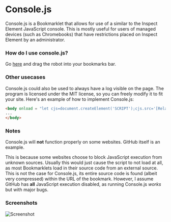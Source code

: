 # Console.js

Console.js is a Bookmarklet that allows for use of a similar to the Inspect Element JavaScript console. This is mostly useful for users of managed devices (such as Chromebooks) that have restrictions placed on Inspect Element by an administrator.

### How do I use console.js?

Go [here](javascript:(function()%7B%2F*Console.js*%2F%3Bvar%20cjs_00%3Bvar%20cjs_01%3Bvar%20cjs_02%3Bvar%20cjs_03%3Bvar%20cjs_04%3D0%3Bvar%20cjs_05%3D0%3Bvar%20cjs_06%3D0%3Bvar%20cjs_07%3D0%3Bvar%20cjs_08%3D-1%3Bvar%20cjs_09%3D%5B%5D%3Bfunction%20cjs_0A()%20%7Bif%20(cjs_04%20%3D%3D%3D%200)%20%7Bcjs_0B()%3B%7D%20else%20if%20(cjs_04%20%3D%3D%3D%201)%20%7Bcjs_0C()%3B%7D%7Dfunction%20cjs_0B()%20%7Bcjs_0R.style.height%3D'75%25'%3Bcjs_13.style.height%3D'95%25'%3Bcjs_0X.style.top%3D'-0.5em'%3Bcjs_0X.style.transform%3D'rotateX(180deg)'%3Bcjs_04%3D-1%3BsetTimeout(function()%7Bcjs_04%3D1%3B%7D%2C1000)%3Bcjs_17.style.top%3D'86.875%25'%3B%7Dfunction%20cjs_0C()%20%7Bcjs_0R.style.height%3D'10%25'%3Bcjs_13.style.height%3D'75%25'%3Bcjs_0X.style.top%3D'0.15em'%3Bcjs_0X.style.transform%3D'rotateX(360deg)'%3Bcjs_04%3D-1%3BsetTimeout(function()%7Bcjs_0X.style.transitionDuration%3D'0s'%3BsetTimeout(function()%7Bcjs_0X.style.transform%3D'rotateX(0deg)'%3BsetTimeout(function()%7Bcjs_0X.style.transitionDuration%3D'1s'%3Bcjs_04%3D0%3B%7D%2C50)%3B%7D%2C50)%3B%7D%2C1000)%3Bcjs_17.style.top%3D'21%25'%3B%7Dfunction%20cjs_0D()%20%7Bif%20(cjs_05%20%3D%3D%3D%200)%20%7Bcjs_0Z.innerHTML%3D'%26%23128275%3B'%3Bcjs_05%3D1%3B%7D%20else%20if%20(cjs_05%20%3D%3D%3D%201)%20%7Bcjs_0Z.innerHTML%3D'%26%23128274%3B'%3Bcjs_05%3D0%3B%7D%7Dfunction%20cjs_0F()%20%7Bif%20(cjs_06%20%3D%3D%3D%200)%20%7Bcjs_0G()%3B%7D%20else%20if%20(cjs_06%20%3D%3D%3D%201)%20%7Bcjs_0H()%3B%7D%7Dfunction%20cjs_0G()%20%7Bcjs_0R.style.right%3D'calc(-25%25%20-%204em)'%3Bcjs_17.style.right%3D'calc(-22.5%25%20-%208em)'%3Bcjs_06%3D-1%3BsetTimeout(function()%7Bcjs_06%3D1%3B%7D%2C1000)%3B%7Dfunction%20cjs_0H()%20%7Bcjs_0R.style.right%3D'0%25'%3Bcjs_17.style.right%3D'2.5%25'%3Bcjs_06%3D-1%3BsetTimeout(function()%7Bcjs_06%3D0%3B%7D%2C1000)%3B%7Dfunction%20cjs_0I()%20%7Blet%20cjs_1D%3Dcjs_13.scrollTop%3Blet%20cjs_1E%3D(cjs_13.clientHeight%2Fcjs_13.scrollHeight)*cjs_0R.clientHeight%3Blet%20cjs_1F%3Dcjs_13.scrollHeight%3Blet%20cjs_1G%3D(cjs_1D%2Fcjs_1F)*125%3Bcjs_15.style.top%3D(cjs_1G%2B5)%2B'%25'%3Bcjs_15.style.height%3D((cjs_1E%2Fcjs_1F)*100)%2B'%25'%3Bif%20(cjs_1G%2B7.5%20%3E%3D%20100)%20%7Bcjs_15.style.opacity%3D'0'%3B%7D%20else%20%7Bcjs_15.style.opacity%3D'0.5'%3B%7D%7Dfunction%20cjs_0J()%20%7Bif%20(cjs_05%20%3D%3D%3D%200)%20%7Bcjs_13.scrollTop%3Dcjs_13.scrollHeight%3B%7D%7Dfunction%20cjs_0K(event)%20%7Bif%20(event.which%20%3D%3D%3D%2013)%20%7Bif%20(cjs_07%20%3D%3D%3D%201)%20%7Bcjs_0L()%3B%7D%7D%20else%20if%20(event.which%20%3D%3D%3D%2038)%20%7Bif%20(cjs_07%20%3D%3D%3D%201)%20%7Bcjs_0M()%3B%7D%7D%20else%20if%20(event.which%20%3D%3D%3D%2040)%20%7Bif%20(cjs_07%20%3D%3D%3D%201)%20%7Bcjs_0N()%3B%7D%7D%7Dfunction%20cjs_0L()%20%7Blet%20cjs_1H%3Dcjs_19.value%3Bcjs_19.value%3D''%3Bif%20(cjs_1H.toLowerCase()%20%3D%3D%3D%20'help()')%20%7Bcjs_0O('%3Cb%3E%3D%3D%3D%20Help%20menu%20%3D%3D%3D%3C%2Fb%3E%3Cbr%3E')%3Bcjs_0O('%3D%3D%3D%20Commands%3A%20%3D%3D%3D%3Cbr%3E-%20help()%3APresents%20this%20menu.%3Cbr%3E-%20%5BJavaScript%20code%5D%3AEvaluates%20the%20provided%20input%20as%20JavaScript.%3Cbr%3E')%3Bcjs_0O('%3D%3D%3D%20Controls%3A%20%3D%3D%3D%3D%3Cbr%3E-%20Expand%2Fcontract%20the%20console%3A%20%26%239660%3B%20in%20the%20upper-right%20hand%20corner.%3Cbr%3E-%20Enable%2FDisable%20automatically%20jumping%20to%20the%20newest%20line%3A%20%26%23128274%3B%20in%20the%20upper-right%20hand%20corner.%3Cbr%3E-%20Show%2FHide%20the%20console%3A%20%26%23128065%3B%20on%20the%20upper-left%20hand%20corner%20of%20the%20console%20window.')%3B%7D%20else%20if%20(cjs_1H.toLowerCase()%20%3D%3D%3D%20'')%20%7B%7D%20else%20%7Btry%20%7Beval(cjs_1H)%3B%7D%20catch(error)%20%7Bcjs_0P(error)%3B%7D%7Dif%20(cjs_09.length%20%3C%20256)%20%7Bcjs_09.unshift(cjs_1H)%3Bcjs_08%3D-1%3B%7D%20else%20%7Bcjs_09.pop()%3Bcjs_09.unshift(cjs_1H)%3Bcjs_08%3D-1%3B%7Dcjs_0I()%3Bcjs_0J()%3B%7Dfunction%20cjs_0M()%20%7Bif%20(cjs_09.length%20%3E%20cjs_08%20%2B%201)%20%7Bcjs_08%20%2B%3D%201%3Bcjs_19.value%3Dcjs_09%5Bcjs_08%5D%3B%7D%20else%20if%20(cjs_09.length%20%3D%3D%3D%200)%20%7Bcjs_19.value%3D''%3B%7D%7Dfunction%20cjs_0N()%20%7Bif%20(cjs_08%20%3E%200)%20%7Bcjs_08%20-%3D%201%3Bcjs_19.value%3Dcjs_09%5Bcjs_08%5D%3B%7D%20else%20%7Bcjs_08%3D-1%3Bcjs_19.value%3D''%3B%7D%7Dfunction%20cjs_0O(cjs_1J)%20%7Blet%20cjs_1I%3Ddocument.getElementById('logContent')%3Bcjs_1I.innerHTML%20%2B%3D%20'%3Cspan%20style%3D%22color%3A%235F5C6E%22%3E-%26gt%3B%20%3Cspan%20style%3D%22color%3A%2302C39A%22%3E%26lt%3BConsole.js%26gt%3B%3C%2Fspan%3E%20'%20%2B%20cjs_1J%20%2B%20'%3C%2Fspan%3E%3Cbr%2F%3E'%3Bcjs_0I()%3Bcjs_0J()%3B%7Dfunction%20cjs_0P(cjs_1J)%20%7Blet%20cjs_1I%3Ddocument.getElementById('logContent')%3Bcjs_1I.innerHTML%20%2B%3D%20'%3Cspan%20style%3D%22color%3A%235F5C6E%22%3E-%26gt%3B%3C%2Fspan%3E%20%3Cspan%20style%3D%22color%3A%2302C39A%22%3E%26lt%3BConsole.js%26gt%3B%20%3Cspan%20style%3D%22color%3A%23EF798A%22%3E%26lt%3BInput%20Error%26gt%3B%20'%20%2B%20cjs_1J%20%2B%20'%3C%2Fspan%3E%3C%2Fspan%3E%3Cbr%2F%3E'%3Bcjs_01(cjs_1J)%3Bcjs_0I()%3Bcjs_0J()%3B%7Dcjs_0Q%3Ddocument.createElement('DIV')%3Bcjs_0Q.id%3D'log'%3Bcjs_0Q.style.cssText%3D%60all%3A%20unset%3Bposition%3Afixed%3Bz-index%3A999255%3Btop%3A-20%25%3Bright%3A0%3Bwidth%3A25%25%3Bheight%3A10%25%3Bpadding%3A2em%3Bborder-bottom-left-radius%3A1em%3Boverflow%3Avisible%3Bbackground-color%3A%23242038%3Bcolor%3A%23ffffff%3Bfont-family%3A%22Courier%20New%22%2C%20Courier%2C%20monospace%3Bfont-size%3A14px%3Btransition%3Atop%2Cwidth%2Cheight%2Cright%3Btransition-duration%3A1s%3B%60%3Bcjs_0R%3Ddocument.body.appendChild(cjs_0Q)%3Bcjs_0S%3Ddocument.createElement('DIV')%3Bcjs_0S.style.cssText%3D%60position%3Aabsolute%3Btop%3A0.25em%3Bleft%3A2.5%25%3Bwidth%3A50%25%3Bheight%3A2em%3Bbackground-color%3A%23242038%3Buser-select%3Anone%3B%60%3Bcjs_0S.innerHTML%3D'%26%23128187%3BConsole.js%3Cspan%20style%3D%22font-size%3A0.75em%3Bfont-weight%3A1.25%3B%22%3E%5Bv1.0.0%5D%3C%2Fspan%3E'%3Bcjs_0T%3Dcjs_0R.appendChild(cjs_0S)%3Bcjs_0U%3Ddocument.createElement('DIV')%3Bcjs_0U.style.cssText%3D%60position%3Aabsolute%3Btop%3A1.5em%3Bleft%3A2.5%25%3Bwidth%3A95%25%3Bheight%3A0.01em%3Bborder-bottom%3A0.125em%20dotted%20%23ffffff%3B%60%3Bcjs_0V%3Dcjs_0R.appendChild(cjs_0U)%3Bcjs_0W%3Ddocument.createElement('DIV')%3Bcjs_0W.style.cssText%3D%60position%3Aabsolute%3Btop%3A0.15em%3Bright%3A0.25em%3Bwidth%3A1.5em%3Bheight%3A1.5em%3Bcursor%3Apointer%3Bfont-size%3A1.5em%3Btext-align%3Acenter%3Btransform%3ArotateX(0deg)%3Btransition%3Atop%2Cright%2Ccolor%2Ctransform%3Btransition-duration%3A1s%3Buser-select%3Anone%3B%60%3Bcjs_0W.innerHTML%3D'%26%239660%3B'%3Bcjs_0W.addEventListener('click'%2Ccjs_0A)%3Bcjs_0W.addEventListener('mouseover'%2C(function()%7Bcjs_0X.style.color%3D'%2302C39A'%3B%7D))%3Bcjs_0W.addEventListener('mouseout'%2C(function()%7Bcjs_0X.style.color%3D'%23ffffff'%3B%7D))%3Bcjs_0X%3Dcjs_0R.appendChild(cjs_0W)%3Bcjs_0Y%3Ddocument.createElement('DIV')%3Bcjs_0Y.style.cssText%3D%60position%3Aabsolute%3Btop%3A0.15em%3Bright%3A4em%3Bwidth%3A1.5em%3Bheight%3A1.5em%3Bcursor%3Apointer%3Bfont-size%3A0.75em%3Btext-align%3Acenter%3Btransition%3Atop%2Cright%2Ccolor%3Btransition-duration%3A1s%3Buser-select%3Anone%3B%60%3Bcjs_0Y.innerHTML%3D'%26%23128274%3B'%3Bcjs_0Y.addEventListener('click'%2Ccjs_0D)%3Bcjs_0Z%3Dcjs_0R.appendChild(cjs_0Y)%3Bcjs_10%3Ddocument.createElement('DIV')%3Bcjs_10.style.cssText%3D%60position%3Aabsolute%3Btop%3A0.15em%3Bleft%3A-2.25em%3Bwidth%3A1.5em%3Bheight%3A1.5em%3Bcursor%3Apointer%3Bcolor%3A%23ffffff%3Bbackground-color%3A%23242038%3Bpadding%3A0.25em%3Bborder-radius%3A99em%3Bfont-size%3A1em%3Btext-align%3Acenter%3Btransition%3Atop%2Cright%2Cbackground-color%3Btransition-duration%3A1s%3Buser-select%3Anone%3B%60%3Bcjs_10.innerHTML%3D'%26%23128065%3B'%3Bcjs_10.addEventListener('click'%2Ccjs_0F)%3Bcjs_10.addEventListener('mouseover'%2C(function()%7Bcjs_11.style.backgroundColor%3D'%2302C39A'%3B%7D))%3Bcjs_10.addEventListener('mouseout'%2C(function()%7Bcjs_11.style.backgroundColor%3D'%23242038'%3B%7D))%3Bcjs_11%3Dcjs_0R.appendChild(cjs_10)%3Bcjs_12%3Ddocument.createElement('DIV')%3Bcjs_12.id%3D'logContent'%3Bcjs_12.style.cssText%3D%60position%3Aabsolute%3Btop%3Acalc(2em%2B5%25)%3Bleft%3A2.5%25%3Bwidth%3A97.5%25%3Bheight%3A95%25%3Bpadding-right%3A%20100%25%3Boverflow-x%3Ahidden%3Boverflow-y%3Ascroll%3Bcursor%3Adefault%3B%60%3Bcjs_13%3Dcjs_0R.appendChild(cjs_12)%3Bcjs_14%3Ddocument.createElement('DIV')%3Bcjs_14.style.cssText%3D%60position%3Aabsolute%3Btop%3A0%3Bright%3A2.5%25%3Bwidth%3A1%25%3Bmin-height%3A1%25%3Bheight%3A5%25%3Bborder-radius%3A1em%3Bbackground-color%3A%23ffffff%3Bopacity%3A0.5%3B%60%3Bcjs_13.addEventListener('scroll'%2Ccjs_0I)%3Bcjs_13.addEventListener('resize'%2Ccjs_0I)%3Bcjs_15%3Dcjs_0R.appendChild(cjs_14)%3Bcjs_0I()%3Bcjs_16%3Ddocument.createElement('DIV')%3Bcjs_16.style.cssText%3D%60all%3Aunset%3Bposition%3Afixed%3Bz-index%3A999254%3Btop%3A-20%25%3Bright%3Acalc(25%25%20%2F%208)%3Bwidth%3A22.5%25%3Bheight%3A2.5em%3Bborder-radius%3A1em%3Bbackground-color%3A%235F5C6E%3Bcolor%3A%23ffffff%3Bfont-family%3A%22Courier%20New%22%2C%20Courier%2C%20monospace%3Bfont-size%3A12px%3Btransition%3Atop%2Cwidth%2Cheight%2Cright%3Btransition-duration%3A1s%3B%60%3Bcjs_17%3Ddocument.body.appendChild(cjs_16)%3Bcjs_18%3Ddocument.createElement('INPUT')%3Bcjs_18.style.cssText%3D%60position%3Aabsolute%3Btop%3A15%25%3Bleft%3A2.5%25%3Bwidth%3A70%25%3Bheight%3A60%25%3Bborder-radius%3A0.5em%3Bcolor%3A%23ffffff%3Bbackground-color%3A%23242038%3Boutline%3Anone%3Bborder%3Anone%3B%60%3Bcjs_18.placeholder%3D'Type%20JavaScript%20here...'%3Bcjs_18.setAttribute('autocomplete'%2C'off')%3Bcjs_18.addEventListener('focus'%2C(function()%7Bcjs_07%3D1%7D))%3Bcjs_18.addEventListener('blur'%2C(function()%7Bcjs_07%3D0%7D))%3Bcjs_19%3Dcjs_17.appendChild(cjs_18)%3Bcjs_1A%3Ddocument.createElement('BUTTON')%3Bcjs_1A.style.cssText%3D%60position%3Aabsolute%3Btop%3A15%25%3Bright%3A2.5%25%3Bwidth%3A20%25%3Bheight%3A60%25%3Bcursor%3Apointer%3Bborder-radius%3A0.5em%3Bcolor%3A%23000000%3Bbackground-color%3A%23ffffff%3Btransition%3Acolor%2Cbackground-color%3Btransition-duration%3A0.5s%3Boutline%3Anone%3Bborder%3Anone%3B%60%3Bcjs_1A.innerHTML%3D'%26%239755%3BRun'%3Bcjs_1A.addEventListener('click'%2Ccjs_0L)%3Bcjs_1A.addEventListener('mouseover'%2C(function()%7Bcjs_1B.style.color%3D'%23ffffff'%3Bcjs_1B.style.backgroundColor%3D'%2302C39A'%3B%7D))%3Bcjs_1A.addEventListener('mouseout'%2C(function()%7Bcjs_1B.style.color%3D'%23000000'%3Bcjs_1B.style.backgroundColor%3D'%23ffffff'%3B%7D))%3Bcjs_1B%3Dcjs_17.appendChild(cjs_1A)%3Bfunction%20cjs_1C()%20%7Bcjs_00%3Dconsole.log%3Bcjs_01%3Dconsole.error%3Bcjs_02%3Dconsole.warn%3Bcjs_03%3Dconsole.clear%3Bvar%20cjs_1I%3Ddocument.getElementById('logContent')%3Bconsole.log%3Dfunction%20(cjs_1J)%20%7Bif%20(typeof%20cjs_1J%20%3D%3D%20'object')%20%7Bcjs_1I.innerHTML%20%2B%3D%20'%3Cspan%20style%3D%22color%3A%235F5C6E%22%3E-%26gt%3B%20%3Cspan%20style%3D%22color%3A%23725AC1%3B%22%3E%26lt%3BObject%26gt%3B%20'%20%2B%20(JSON%20%26%26%20JSON.stringify%20%3F%20JSON.stringify(cjs_1J)%20%3A%20cjs_1J)%20%2B%20'%3C%2Fspan%3E%3C%2Fspan%3E%3Cbr%2F%3E'%20%2B%20'%3Cbr%20%2F%3E'%3B%7D%20else%20%7Bcjs_1I.innerHTML%20%2B%3D%20'%3Cspan%20style%3D%22color%3A%235F5C6E%22%3E-%26gt%3B%20%26lt%3BLog%26gt%3B%20'%20%2B%20cjs_1J%20%2B%20'%3C%2Fspan%3E%3Cbr%2F%3E'%3B%7Dcjs_00(cjs_1J)%3B%7D%3Bconsole.error%3Dfunction(cjs_1J)%20%7Bcjs_1I.innerHTML%20%2B%3D%20'%3Cspan%20style%3D%22color%3A%235F5C6E%22%3E-%26gt%3B%20%3Cspan%20style%3D%22color%3A%23EF798A%22%3E%26lt%3BError%26gt%3B%3C%2Fspan%3E%20%3Cspan%20style%3D%22color%3A%23EF798A%22%3E'%20%2B%20cjs_1J%20%2B%20'%3C%2Fspan%3E%3C%2Fspan%3E%3Cbr%2F%3E'%3Bcjs_01(cjs_1J)%3B%7D%3Bconsole.warn%3Dfunction(cjs_1J)%20%7Bcjs_1I.innerHTML%20%2B%3D%20'%3Cspan%20style%3D%22color%3A%235F5C6E%22%3E-%26gt%3B%20%3Cspan%20style%3D%22color%3A%23F2DC5D%22%3E%26lt%3BWarning%26gt%3B%20'%20%2B%20cjs_1J%20%2B%20'%3C%2Fspan%3E%3C%2Fspan%3E%3Cbr%2F%3E'%3Bcjs_02(cjs_1J)%3B%7D%3Bconsole.clear%3Dfunction()%20%7Bcjs_1I.innerHTML%3D''%3Bcjs_0O('Console.js%20log%20cleared.%20(Type%20console.fullclear()%20to%20clear%20the%20inspect%20element%20log%20as%20well)')%3B%7D%3Bconsole.fullclear%3Dfunction()%20%7Bcjs_03()%3Bcjs_1I.innerHTML%3D''%3Bcjs_0O('Inspect%20element%20log%20cleared.')%3Bcjs_0O('Console.js%20log%20cleared.')%3B%7D%3B%7Dcjs_1C()%3Bdocument.addEventListener('keydown'%2Ccjs_0K)%3Bcjs_0O('Console.js%20started.')%3Bcjs_0O('Type%20help()%20for%20more%20info.')%3BsetTimeout(function()%7Bcjs_0R.style.top%3D'0'%3Bcjs_17.style.top%3D'21%25'%3B%7D%2C100)%3B%2F*Console.js*%2F%7D)()) and drag the robot into your bookmarks bar.

### Other usecases
Console.js could also be used to always have a log visible on the page. The program is licensed under the MIT license, so you can freely modify it to fit your site.
Here's an example of how to implement Console.js:
```html
<body onload = "let cjs=document.createElement('SCRIPT');cjs.src='[Relative path to your copy of Console.js]';document.head.appendChild(cjs)">
...
</body>
```

### Notes

Console.js will **not** function properly on some websites. GitHub itself is an example. 

This is because some websites choose to block JavaScript execution from unknown sources. Usually this would just cause the script to not load at all, as most Bookmarklets load in their source code from an external source. This is not the case for Console.js, its entire source code is found (albeit very compressed) within the URL of the bookmark. However, I assume GitHub has **all** JavaScript execution disabled, as running Console.js *works* but with major bugs.

### Screenshots

![Screenshot](https://i.imgur.com/6BAzfbk.png)
